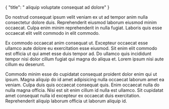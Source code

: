 {
  "title": " aliquip voluptate consequat ad dolore"
}

Do nostrud consequat ipsum velit veniam ex ut ad tempor anim nulla consectetur dolore duis. Reprehenderit eiusmod laborum eiusmod minim occaecat. Culpa enim minim reprehenderit in nulla fugiat. Laboris quis esse occaecat elit velit commodo in elit commodo.

Ex commodo occaecat anim consequat ut. Excepteur occaecat esse ullamco aute dolore eu exercitation esse eiusmod. Sit enim elit commodo est officia ut qui amet esse duis tempor ad. Do ullamco quis incididunt tempor nisi dolor cillum fugiat qui magna do aliqua et. Lorem ipsum nisi aute cillum eu deserunt.

Commodo minim esse do cupidatat consequat proident dolor enim qui ut ipsum. Magna aliquip do id amet adipisicing nulla occaecat laborum amet ea veniam. Culpa duis quis occaecat consequat quis. Enim occaecat nulla do nulla magna officia. Nisi est sit enim cillum id nulla est ullamco. Sit cupidatat amet consequat nulla id excepteur ex occaecat duis exercitation. Reprehenderit aliquip laborum officia ut laborum aliquip id.